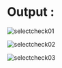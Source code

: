 # Output :

![selectcheck01](https://user-images.githubusercontent.com/25251763/47650594-b99e1800-dba6-11e8-99a9-42b0aac58a41.png)


![selectcheck02](https://user-images.githubusercontent.com/25251763/47650607-c15dbc80-dba6-11e8-80c3-b0334d87e84e.png)


![selectcheck03](https://user-images.githubusercontent.com/25251763/47650622-cd497e80-dba6-11e8-9125-3993124177db.png)
